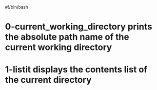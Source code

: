 #!/bin/bash
# 0-current_working_directory prints the absolute path name of the current working directory
# 1-listit displays the contents list of the current directory
